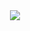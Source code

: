 <div align="center">
  <img src="https://t4.ftcdn.net/jpg/04/03/15/39/240_F_403153989_K6GwszyZXKOgXc0P9KpZwOZqSXTvl6aw.jpg"  />
</div>
